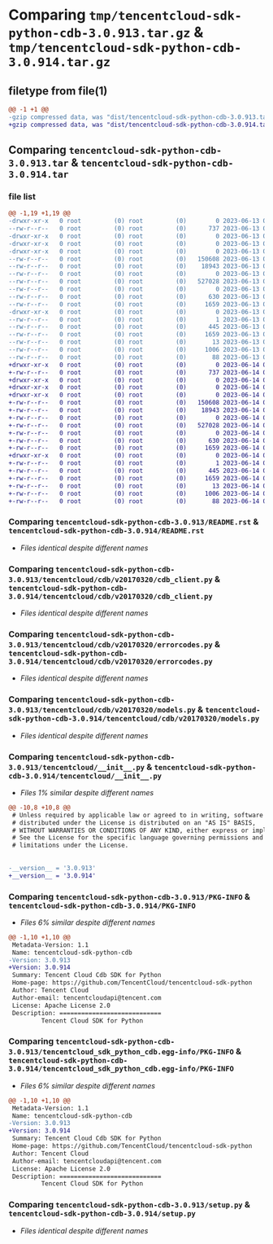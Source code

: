 # Comparing `tmp/tencentcloud-sdk-python-cdb-3.0.913.tar.gz` & `tmp/tencentcloud-sdk-python-cdb-3.0.914.tar.gz`

## filetype from file(1)

```diff
@@ -1 +1 @@
-gzip compressed data, was "dist/tencentcloud-sdk-python-cdb-3.0.913.tar", last modified: Tue Jun 13 02:06:18 2023, max compression
+gzip compressed data, was "dist/tencentcloud-sdk-python-cdb-3.0.914.tar", last modified: Wed Jun 14 00:20:57 2023, max compression
```

## Comparing `tencentcloud-sdk-python-cdb-3.0.913.tar` & `tencentcloud-sdk-python-cdb-3.0.914.tar`

### file list

```diff
@@ -1,19 +1,19 @@
-drwxr-xr-x   0 root         (0) root         (0)        0 2023-06-13 02:06:18.000000 tencentcloud-sdk-python-cdb-3.0.913/
--rw-r--r--   0 root         (0) root         (0)      737 2023-06-13 02:06:18.000000 tencentcloud-sdk-python-cdb-3.0.913/README.rst
-drwxr-xr-x   0 root         (0) root         (0)        0 2023-06-13 02:06:18.000000 tencentcloud-sdk-python-cdb-3.0.913/tencentcloud/
-drwxr-xr-x   0 root         (0) root         (0)        0 2023-06-13 02:06:18.000000 tencentcloud-sdk-python-cdb-3.0.913/tencentcloud/cdb/
-drwxr-xr-x   0 root         (0) root         (0)        0 2023-06-13 02:06:18.000000 tencentcloud-sdk-python-cdb-3.0.913/tencentcloud/cdb/v20170320/
--rw-r--r--   0 root         (0) root         (0)   150608 2023-06-13 02:06:18.000000 tencentcloud-sdk-python-cdb-3.0.913/tencentcloud/cdb/v20170320/cdb_client.py
--rw-r--r--   0 root         (0) root         (0)    18943 2023-06-13 02:06:18.000000 tencentcloud-sdk-python-cdb-3.0.913/tencentcloud/cdb/v20170320/errorcodes.py
--rw-r--r--   0 root         (0) root         (0)        0 2023-06-13 02:06:18.000000 tencentcloud-sdk-python-cdb-3.0.913/tencentcloud/cdb/v20170320/__init__.py
--rw-r--r--   0 root         (0) root         (0)   527028 2023-06-13 02:06:18.000000 tencentcloud-sdk-python-cdb-3.0.913/tencentcloud/cdb/v20170320/models.py
--rw-r--r--   0 root         (0) root         (0)        0 2023-06-13 02:06:18.000000 tencentcloud-sdk-python-cdb-3.0.913/tencentcloud/cdb/__init__.py
--rw-r--r--   0 root         (0) root         (0)      630 2023-06-13 02:06:18.000000 tencentcloud-sdk-python-cdb-3.0.913/tencentcloud/__init__.py
--rw-r--r--   0 root         (0) root         (0)     1659 2023-06-13 02:06:18.000000 tencentcloud-sdk-python-cdb-3.0.913/PKG-INFO
-drwxr-xr-x   0 root         (0) root         (0)        0 2023-06-13 02:06:18.000000 tencentcloud-sdk-python-cdb-3.0.913/tencentcloud_sdk_python_cdb.egg-info/
--rw-r--r--   0 root         (0) root         (0)        1 2023-06-13 02:06:18.000000 tencentcloud-sdk-python-cdb-3.0.913/tencentcloud_sdk_python_cdb.egg-info/dependency_links.txt
--rw-r--r--   0 root         (0) root         (0)      445 2023-06-13 02:06:18.000000 tencentcloud-sdk-python-cdb-3.0.913/tencentcloud_sdk_python_cdb.egg-info/SOURCES.txt
--rw-r--r--   0 root         (0) root         (0)     1659 2023-06-13 02:06:18.000000 tencentcloud-sdk-python-cdb-3.0.913/tencentcloud_sdk_python_cdb.egg-info/PKG-INFO
--rw-r--r--   0 root         (0) root         (0)       13 2023-06-13 02:06:18.000000 tencentcloud-sdk-python-cdb-3.0.913/tencentcloud_sdk_python_cdb.egg-info/top_level.txt
--rw-r--r--   0 root         (0) root         (0)     1006 2023-06-13 02:06:18.000000 tencentcloud-sdk-python-cdb-3.0.913/setup.py
--rw-r--r--   0 root         (0) root         (0)       88 2023-06-13 02:06:18.000000 tencentcloud-sdk-python-cdb-3.0.913/setup.cfg
+drwxr-xr-x   0 root         (0) root         (0)        0 2023-06-14 00:20:57.000000 tencentcloud-sdk-python-cdb-3.0.914/
+-rw-r--r--   0 root         (0) root         (0)      737 2023-06-14 00:20:57.000000 tencentcloud-sdk-python-cdb-3.0.914/README.rst
+drwxr-xr-x   0 root         (0) root         (0)        0 2023-06-14 00:20:57.000000 tencentcloud-sdk-python-cdb-3.0.914/tencentcloud/
+drwxr-xr-x   0 root         (0) root         (0)        0 2023-06-14 00:20:57.000000 tencentcloud-sdk-python-cdb-3.0.914/tencentcloud/cdb/
+drwxr-xr-x   0 root         (0) root         (0)        0 2023-06-14 00:20:57.000000 tencentcloud-sdk-python-cdb-3.0.914/tencentcloud/cdb/v20170320/
+-rw-r--r--   0 root         (0) root         (0)   150608 2023-06-14 00:20:57.000000 tencentcloud-sdk-python-cdb-3.0.914/tencentcloud/cdb/v20170320/cdb_client.py
+-rw-r--r--   0 root         (0) root         (0)    18943 2023-06-14 00:20:57.000000 tencentcloud-sdk-python-cdb-3.0.914/tencentcloud/cdb/v20170320/errorcodes.py
+-rw-r--r--   0 root         (0) root         (0)        0 2023-06-14 00:20:57.000000 tencentcloud-sdk-python-cdb-3.0.914/tencentcloud/cdb/v20170320/__init__.py
+-rw-r--r--   0 root         (0) root         (0)   527028 2023-06-14 00:20:57.000000 tencentcloud-sdk-python-cdb-3.0.914/tencentcloud/cdb/v20170320/models.py
+-rw-r--r--   0 root         (0) root         (0)        0 2023-06-14 00:20:57.000000 tencentcloud-sdk-python-cdb-3.0.914/tencentcloud/cdb/__init__.py
+-rw-r--r--   0 root         (0) root         (0)      630 2023-06-14 00:20:57.000000 tencentcloud-sdk-python-cdb-3.0.914/tencentcloud/__init__.py
+-rw-r--r--   0 root         (0) root         (0)     1659 2023-06-14 00:20:57.000000 tencentcloud-sdk-python-cdb-3.0.914/PKG-INFO
+drwxr-xr-x   0 root         (0) root         (0)        0 2023-06-14 00:20:57.000000 tencentcloud-sdk-python-cdb-3.0.914/tencentcloud_sdk_python_cdb.egg-info/
+-rw-r--r--   0 root         (0) root         (0)        1 2023-06-14 00:20:57.000000 tencentcloud-sdk-python-cdb-3.0.914/tencentcloud_sdk_python_cdb.egg-info/dependency_links.txt
+-rw-r--r--   0 root         (0) root         (0)      445 2023-06-14 00:20:57.000000 tencentcloud-sdk-python-cdb-3.0.914/tencentcloud_sdk_python_cdb.egg-info/SOURCES.txt
+-rw-r--r--   0 root         (0) root         (0)     1659 2023-06-14 00:20:57.000000 tencentcloud-sdk-python-cdb-3.0.914/tencentcloud_sdk_python_cdb.egg-info/PKG-INFO
+-rw-r--r--   0 root         (0) root         (0)       13 2023-06-14 00:20:57.000000 tencentcloud-sdk-python-cdb-3.0.914/tencentcloud_sdk_python_cdb.egg-info/top_level.txt
+-rw-r--r--   0 root         (0) root         (0)     1006 2023-06-14 00:20:57.000000 tencentcloud-sdk-python-cdb-3.0.914/setup.py
+-rw-r--r--   0 root         (0) root         (0)       88 2023-06-14 00:20:57.000000 tencentcloud-sdk-python-cdb-3.0.914/setup.cfg
```

### Comparing `tencentcloud-sdk-python-cdb-3.0.913/README.rst` & `tencentcloud-sdk-python-cdb-3.0.914/README.rst`

 * *Files identical despite different names*

### Comparing `tencentcloud-sdk-python-cdb-3.0.913/tencentcloud/cdb/v20170320/cdb_client.py` & `tencentcloud-sdk-python-cdb-3.0.914/tencentcloud/cdb/v20170320/cdb_client.py`

 * *Files identical despite different names*

### Comparing `tencentcloud-sdk-python-cdb-3.0.913/tencentcloud/cdb/v20170320/errorcodes.py` & `tencentcloud-sdk-python-cdb-3.0.914/tencentcloud/cdb/v20170320/errorcodes.py`

 * *Files identical despite different names*

### Comparing `tencentcloud-sdk-python-cdb-3.0.913/tencentcloud/cdb/v20170320/models.py` & `tencentcloud-sdk-python-cdb-3.0.914/tencentcloud/cdb/v20170320/models.py`

 * *Files identical despite different names*

### Comparing `tencentcloud-sdk-python-cdb-3.0.913/tencentcloud/__init__.py` & `tencentcloud-sdk-python-cdb-3.0.914/tencentcloud/__init__.py`

 * *Files 1% similar despite different names*

```diff
@@ -10,8 +10,8 @@
 # Unless required by applicable law or agreed to in writing, software
 # distributed under the License is distributed on an "AS IS" BASIS,
 # WITHOUT WARRANTIES OR CONDITIONS OF ANY KIND, either express or implied.
 # See the License for the specific language governing permissions and
 # limitations under the License.
 
 
-__version__ = '3.0.913'
+__version__ = '3.0.914'
```

### Comparing `tencentcloud-sdk-python-cdb-3.0.913/PKG-INFO` & `tencentcloud-sdk-python-cdb-3.0.914/PKG-INFO`

 * *Files 6% similar despite different names*

```diff
@@ -1,10 +1,10 @@
 Metadata-Version: 1.1
 Name: tencentcloud-sdk-python-cdb
-Version: 3.0.913
+Version: 3.0.914
 Summary: Tencent Cloud Cdb SDK for Python
 Home-page: https://github.com/TencentCloud/tencentcloud-sdk-python
 Author: Tencent Cloud
 Author-email: tencentcloudapi@tencent.com
 License: Apache License 2.0
 Description: ============================
         Tencent Cloud SDK for Python
```

### Comparing `tencentcloud-sdk-python-cdb-3.0.913/tencentcloud_sdk_python_cdb.egg-info/PKG-INFO` & `tencentcloud-sdk-python-cdb-3.0.914/tencentcloud_sdk_python_cdb.egg-info/PKG-INFO`

 * *Files 6% similar despite different names*

```diff
@@ -1,10 +1,10 @@
 Metadata-Version: 1.1
 Name: tencentcloud-sdk-python-cdb
-Version: 3.0.913
+Version: 3.0.914
 Summary: Tencent Cloud Cdb SDK for Python
 Home-page: https://github.com/TencentCloud/tencentcloud-sdk-python
 Author: Tencent Cloud
 Author-email: tencentcloudapi@tencent.com
 License: Apache License 2.0
 Description: ============================
         Tencent Cloud SDK for Python
```

### Comparing `tencentcloud-sdk-python-cdb-3.0.913/setup.py` & `tencentcloud-sdk-python-cdb-3.0.914/setup.py`

 * *Files identical despite different names*

